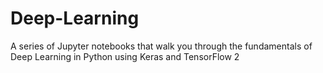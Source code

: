 # Deep-Learning
A series of Jupyter notebooks that walk you through the fundamentals of Deep Learning in Python using Keras and TensorFlow 2
